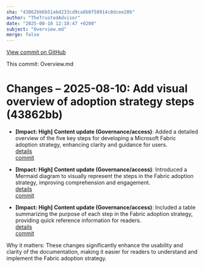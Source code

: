 ```yaml
---
sha: "43862bb6b51abd233cd9ca8b8f50914c8dcee20b"
author: "TheTrustedAdvisor"
date: "2025-08-10 12:10:47 +0200"
subject: "Overview.md"
merge: false
---
```


[View commit on GitHub](https://github.com/TheTrustedAdvisor/FabricAdoptionFramework/commit/43862bb6b51abd233cd9ca8b8f50914c8dcee20b)

This commit: Overview.md

# Changes – 2025-08-10: Add visual overview of adoption strategy steps (43862bb)

- **[Impact: High] Content update (Governance/access)**: Added a detailed overview of the five key steps for developing a Microsoft Fabric adoption strategy, enhancing clarity and guidance for users.  
   [details](/docs/about/changes/2025-08-10-overview)  
   [commit](https://github.com/TheTrustedAdvisor/FabricAdoptionFramework/commit/43862bb6b51abd233cd9ca8b8f50914c8dcee20b)

- **[Impact: High] Content update (Governance/access)**: Introduced a Mermaid diagram to visually represent the steps in the Fabric adoption strategy, improving comprehension and engagement.  
   [details](/docs/about/changes/2025-08-10-overview)  
   [commit](https://github.com/TheTrustedAdvisor/FabricAdoptionFramework/commit/43862bb6b51abd233cd9ca8b8f50914c8dcee20b)

- **[Impact: High] Content update (Governance/access)**: Included a table summarizing the purpose of each step in the Fabric adoption strategy, providing quick reference information for readers.  
   [details](/docs/about/changes/2025-08-10-overview)  
   [commit](https://github.com/TheTrustedAdvisor/FabricAdoptionFramework/commit/43862bb6b51abd233cd9ca8b8f50914c8dcee20b)

Why it matters: These changes significantly enhance the usability and clarity of the documentation, making it easier for readers to understand and implement the Fabric adoption strategy.
